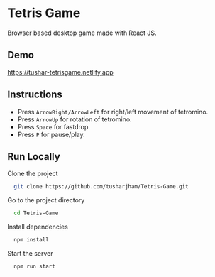 
# Tetris Game

Browser based desktop game made with React JS.




## Demo

https://tushar-tetrisgame.netlify.app


## Instructions

- Press ```ArrowRight/ArrowLeft``` for right/left movement of tetromino.
- Press ```ArrowUp``` for rotation of tetromino.
- Press ```Space``` for fastdrop.
- Press ```P``` for pause/play.
## Run Locally

Clone the project

```bash
  git clone https://github.com/tusharjham/Tetris-Game.git
```

Go to the project directory

```bash
  cd Tetris-Game
```

Install dependencies

```bash
  npm install
```

Start the server

```bash
  npm run start
```

